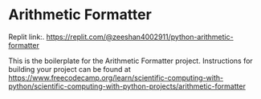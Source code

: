 # Arithmetic Formatter

Replit link:. https://replit.com/@zeeshan4002911/python-arithmetic-formatter

This is the boilerplate for the Arithmetic Formatter project. Instructions for building your project can be found at https://www.freecodecamp.org/learn/scientific-computing-with-python/scientific-computing-with-python-projects/arithmetic-formatter
